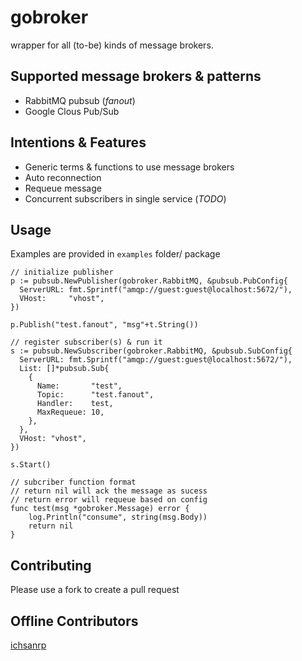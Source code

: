 # gobroker
wrapper for all (to-be) kinds of message brokers.

## Supported message brokers & patterns
- RabbitMQ pubsub (*fanout*)
- Google Clous Pub/Sub

## Intentions & Features
- Generic terms & functions to use message brokers
- Auto reconnection
- Requeue message
- Concurrent subscribers in single service (*TODO*)

## Usage
Examples are provided in `examples` folder/ package
```
// initialize publisher
p := pubsub.NewPublisher(gobroker.RabbitMQ, &pubsub.PubConfig{
  ServerURL: fmt.Sprintf("amqp://guest:guest@localhost:5672/"),
  VHost:     "vhost",
})

p.Publish("test.fanout", "msg"+t.String())
```
```
// register subscriber(s) & run it
s := pubsub.NewSubscriber(gobroker.RabbitMQ, &pubsub.SubConfig{
  ServerURL: fmt.Sprintf("amqp://guest:guest@localhost:5672/"),
  List: []*pubsub.Sub{
    {
      Name:       "test",
      Topic:      "test.fanout",
      Handler:    test,
      MaxRequeue: 10,
    },
  },
  VHost: "vhost",
})

s.Start()
```
```
// subcriber function format
// return nil will ack the message as sucess
// return error will requeue based on config
func test(msg *gobroker.Message) error {
	log.Println("consume", string(msg.Body))
	return nil
}
```

## Contributing
Please use a fork to create a pull request

## Offline Contributors
[ichsanrp](https://github.com/ichsanrp)
